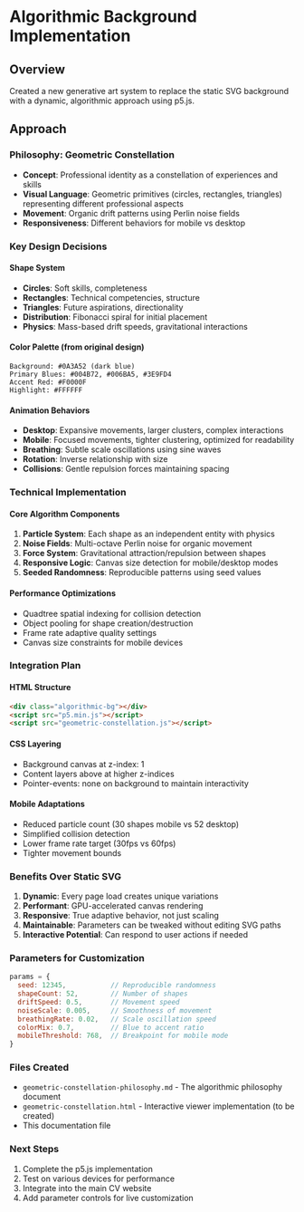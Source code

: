 # Algorithmic Background Implementation

## Overview
Created a new generative art system to replace the static SVG background with a dynamic, algorithmic approach using p5.js.

## Approach

### Philosophy: Geometric Constellation
- **Concept**: Professional identity as a constellation of experiences and skills
- **Visual Language**: Geometric primitives (circles, rectangles, triangles) representing different professional aspects
- **Movement**: Organic drift patterns using Perlin noise fields
- **Responsiveness**: Different behaviors for mobile vs desktop

### Key Design Decisions

#### Shape System
- **Circles**: Soft skills, completeness
- **Rectangles**: Technical competencies, structure
- **Triangles**: Future aspirations, directionality
- **Distribution**: Fibonacci spiral for initial placement
- **Physics**: Mass-based drift speeds, gravitational interactions

#### Color Palette (from original design)
```
Background: #0A3A52 (dark blue)
Primary Blues: #004B72, #006BA5, #3E9FD4
Accent Red: #F0000F
Highlight: #FFFFFF
```

#### Animation Behaviors
- **Desktop**: Expansive movements, larger clusters, complex interactions
- **Mobile**: Focused movements, tighter clustering, optimized for readability
- **Breathing**: Subtle scale oscillations using sine waves
- **Rotation**: Inverse relationship with size
- **Collisions**: Gentle repulsion forces maintaining spacing

### Technical Implementation

#### Core Algorithm Components
1. **Particle System**: Each shape as an independent entity with physics
2. **Noise Fields**: Multi-octave Perlin noise for organic movement
3. **Force System**: Gravitational attraction/repulsion between shapes
4. **Responsive Logic**: Canvas size detection for mobile/desktop modes
5. **Seeded Randomness**: Reproducible patterns using seed values

#### Performance Optimizations
- Quadtree spatial indexing for collision detection
- Object pooling for shape creation/destruction
- Frame rate adaptive quality settings
- Canvas size constraints for mobile devices

### Integration Plan

#### HTML Structure
```html
<div class="algorithmic-bg"></div>
<script src="p5.min.js"></script>
<script src="geometric-constellation.js"></script>
```

#### CSS Layering
- Background canvas at z-index: 1
- Content layers above at higher z-indices
- Pointer-events: none on background to maintain interactivity

#### Mobile Adaptations
- Reduced particle count (30 shapes mobile vs 52 desktop)
- Simplified collision detection
- Lower frame rate target (30fps vs 60fps)
- Tighter movement bounds

### Benefits Over Static SVG

1. **Dynamic**: Every page load creates unique variations
2. **Performant**: GPU-accelerated canvas rendering
3. **Responsive**: True adaptive behavior, not just scaling
4. **Maintainable**: Parameters can be tweaked without editing SVG paths
5. **Interactive Potential**: Can respond to user actions if needed

### Parameters for Customization

```javascript
params = {
  seed: 12345,           // Reproducible randomness
  shapeCount: 52,        // Number of shapes
  driftSpeed: 0.5,       // Movement speed
  noiseScale: 0.005,     // Smoothness of movement
  breathingRate: 0.02,   // Scale oscillation speed
  colorMix: 0.7,         // Blue to accent ratio
  mobileThreshold: 768,  // Breakpoint for mobile mode
}
```

### Files Created
- `geometric-constellation-philosophy.md` - The algorithmic philosophy document
- `geometric-constellation.html` - Interactive viewer implementation (to be created)
- This documentation file

### Next Steps
1. Complete the p5.js implementation
2. Test on various devices for performance
3. Integrate into the main CV website
4. Add parameter controls for live customization